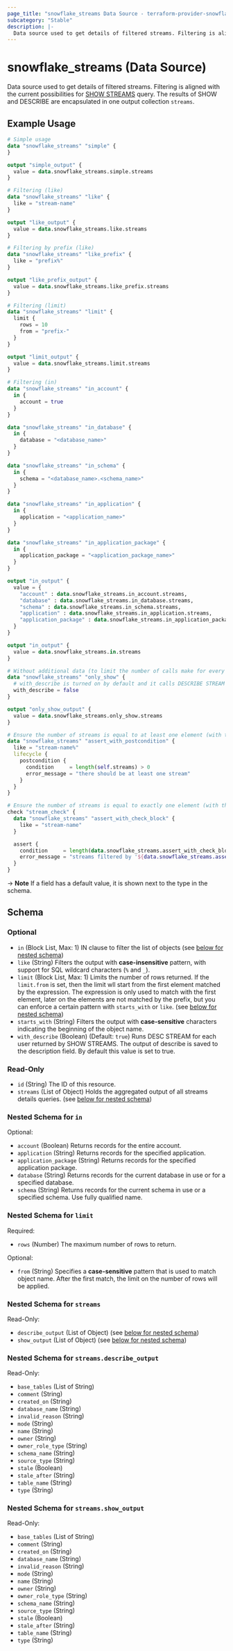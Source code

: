 ```yaml
---
page_title: "snowflake_streams Data Source - terraform-provider-snowflake"
subcategory: "Stable"
description: |-
  Data source used to get details of filtered streams. Filtering is aligned with the current possibilities for SHOW STREAMS https://docs.snowflake.com/en/sql-reference/sql/show-streams query. The results of SHOW and DESCRIBE are encapsulated in one output collection streams.
---
```


# snowflake_streams (Data Source)

Data source used to get details of filtered streams. Filtering is aligned with the current possibilities for [SHOW STREAMS](https://docs.snowflake.com/en/sql-reference/sql/show-streams) query. The results of SHOW and DESCRIBE are encapsulated in one output collection `streams`.

## Example Usage

```terraform
# Simple usage
data "snowflake_streams" "simple" {
}

output "simple_output" {
  value = data.snowflake_streams.simple.streams
}

# Filtering (like)
data "snowflake_streams" "like" {
  like = "stream-name"
}

output "like_output" {
  value = data.snowflake_streams.like.streams
}

# Filtering by prefix (like)
data "snowflake_streams" "like_prefix" {
  like = "prefix%"
}

output "like_prefix_output" {
  value = data.snowflake_streams.like_prefix.streams
}

# Filtering (limit)
data "snowflake_streams" "limit" {
  limit {
    rows = 10
    from = "prefix-"
  }
}

output "limit_output" {
  value = data.snowflake_streams.limit.streams
}

# Filtering (in)
data "snowflake_streams" "in_account" {
  in {
    account = true
  }
}

data "snowflake_streams" "in_database" {
  in {
    database = "<database_name>"
  }
}

data "snowflake_streams" "in_schema" {
  in {
    schema = "<database_name>.<schema_name>"
  }
}

data "snowflake_streams" "in_application" {
  in {
    application = "<application_name>"
  }
}

data "snowflake_streams" "in_application_package" {
  in {
    application_package = "<application_package_name>"
  }
}

output "in_output" {
  value = {
    "account" : data.snowflake_streams.in_account.streams,
    "database" : data.snowflake_streams.in_database.streams,
    "schema" : data.snowflake_streams.in_schema.streams,
    "application" : data.snowflake_streams.in_application.streams,
    "application_package" : data.snowflake_streams.in_application_package.streams,
  }
}

output "in_output" {
  value = data.snowflake_streams.in.streams
}

# Without additional data (to limit the number of calls make for every found stream)
data "snowflake_streams" "only_show" {
  # with_describe is turned on by default and it calls DESCRIBE STREAM for every stream found and attaches its output to streams.*.describe_output field
  with_describe = false
}

output "only_show_output" {
  value = data.snowflake_streams.only_show.streams
}

# Ensure the number of streams is equal to at least one element (with the use of postcondition)
data "snowflake_streams" "assert_with_postcondition" {
  like = "stream-name%"
  lifecycle {
    postcondition {
      condition     = length(self.streams) > 0
      error_message = "there should be at least one stream"
    }
  }
}

# Ensure the number of streams is equal to exactly one element (with the use of check block)
check "stream_check" {
  data "snowflake_streams" "assert_with_check_block" {
    like = "stream-name"
  }

  assert {
    condition     = length(data.snowflake_streams.assert_with_check_block.streams) == 1
    error_message = "streams filtered by '${data.snowflake_streams.assert_with_check_block.like}' returned ${length(data.snowflake_streams.assert_with_check_block.streams)} streams where one was expected"
  }
}
```

-> **Note** If a field has a default value, it is shown next to the type in the schema.

<!-- schema generated by tfplugindocs -->
## Schema

### Optional

- `in` (Block List, Max: 1) IN clause to filter the list of objects (see [below for nested schema](#nestedblock--in))
- `like` (String) Filters the output with **case-insensitive** pattern, with support for SQL wildcard characters (`%` and `_`).
- `limit` (Block List, Max: 1) Limits the number of rows returned. If the `limit.from` is set, then the limit wll start from the first element matched by the expression. The expression is only used to match with the first element, later on the elements are not matched by the prefix, but you can enforce a certain pattern with `starts_with` or `like`. (see [below for nested schema](#nestedblock--limit))
- `starts_with` (String) Filters the output with **case-sensitive** characters indicating the beginning of the object name.
- `with_describe` (Boolean) (Default: `true`) Runs DESC STREAM for each user returned by SHOW STREAMS. The output of describe is saved to the description field. By default this value is set to true.

### Read-Only

- `id` (String) The ID of this resource.
- `streams` (List of Object) Holds the aggregated output of all streams details queries. (see [below for nested schema](#nestedatt--streams))

<a id="nestedblock--in"></a>
### Nested Schema for `in`

Optional:

- `account` (Boolean) Returns records for the entire account.
- `application` (String) Returns records for the specified application.
- `application_package` (String) Returns records for the specified application package.
- `database` (String) Returns records for the current database in use or for a specified database.
- `schema` (String) Returns records for the current schema in use or a specified schema. Use fully qualified name.


<a id="nestedblock--limit"></a>
### Nested Schema for `limit`

Required:

- `rows` (Number) The maximum number of rows to return.

Optional:

- `from` (String) Specifies a **case-sensitive** pattern that is used to match object name. After the first match, the limit on the number of rows will be applied.


<a id="nestedatt--streams"></a>
### Nested Schema for `streams`

Read-Only:

- `describe_output` (List of Object) (see [below for nested schema](#nestedobjatt--streams--describe_output))
- `show_output` (List of Object) (see [below for nested schema](#nestedobjatt--streams--show_output))

<a id="nestedobjatt--streams--describe_output"></a>
### Nested Schema for `streams.describe_output`

Read-Only:

- `base_tables` (List of String)
- `comment` (String)
- `created_on` (String)
- `database_name` (String)
- `invalid_reason` (String)
- `mode` (String)
- `name` (String)
- `owner` (String)
- `owner_role_type` (String)
- `schema_name` (String)
- `source_type` (String)
- `stale` (Boolean)
- `stale_after` (String)
- `table_name` (String)
- `type` (String)


<a id="nestedobjatt--streams--show_output"></a>
### Nested Schema for `streams.show_output`

Read-Only:

- `base_tables` (List of String)
- `comment` (String)
- `created_on` (String)
- `database_name` (String)
- `invalid_reason` (String)
- `mode` (String)
- `name` (String)
- `owner` (String)
- `owner_role_type` (String)
- `schema_name` (String)
- `source_type` (String)
- `stale` (Boolean)
- `stale_after` (String)
- `table_name` (String)
- `type` (String)
